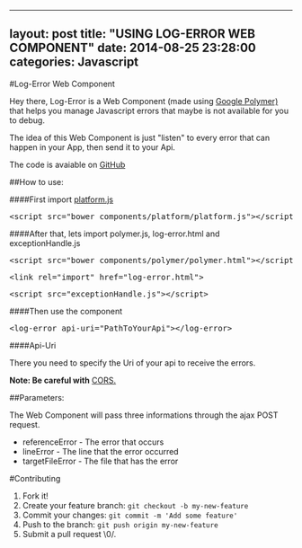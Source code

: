 
---
layout: post
title:  "USING LOG-ERROR WEB COMPONENT"
date:   2014-08-25 23:28:00
categories: Javascript
---
#Log-Error Web Component

Hey there, Log-Error is a Web Component (made using <a href='http://www.polymer-project.org/' target='_blank'>Google Polymer)</a> that helps you manage 
Javascript errors that maybe is not available for you to debug.

The idea of this Web Component is just "listen" to every error that can happen in your App, then send it to your Api.

The code is avaiable on <a href='https://github.com/renancarvalho/log-error' target='_blank'>GitHub</a>

##How to use:

####First import <a href='http://www.polymer-project.org/docs/start/platform.html' target='_blank'>platform.js</a>

<pre><span class="nt">&lt;script </span><span class="na">src=</span><span class="s">"bower_components/platform/platform.js"</span><span class="nt">&gt;&lt;/script&gt;</span>
</pre>


####After that, lets import polymer.js, log-error.html and exceptionHandle.js

<pre><span class="nt">&lt;script </span><span class="na">src=</span><span class="s">"bower_components/polymer/polymer.html"</span><span class="nt">&gt;&lt;/script&gt;</span>
</pre>

<pre><span class="nt">&lt;link</span> <span class="na">rel=</span><span class="s">"import"</span> <span class="na">href=</span><span class="s">"log-error.html"</span><span class="nt">&gt;</span>
</pre>

<pre><span class="nt">&lt;script </span><span class="na">src=</span><span class="s">"exceptionHandle.js"</span><span class="nt">&gt;&lt;/script&gt;</span>
</pre>


####Then use the component

<pre><span class="nt">&lt;log-error</span> <span class="na">api-uri=</span><span class="s">"PathToYourApi"</span><span class="nt">&gt;&lt;/log-error&gt;</span>
</pre>


####Api-Uri

There you need to specify the Uri of your api to receive the errors.

**Note: Be careful with** <a href='http://www.html5rocks.com/en/tutorials/cors' target='_blank'>CORS.</a>

##Parameters:

The Web Component will pass three informations through the ajax POST request.

- referenceError - The error that occurs
- lineError - The line that the error occurred
- targetFileError - The file that has the error




#Contributing

<ol class="task-list">
<li>Fork it!</li>
<li>Create your feature branch: <code>git checkout -b my-new-feature</code>
</li>
<li>Commit your changes: <code>git commit -m 'Add some feature'</code>
</li>
<li>Push to the branch: <code>git push origin my-new-feature</code>
</li>
<li>Submit a pull request \0/.</li>
</ol>






